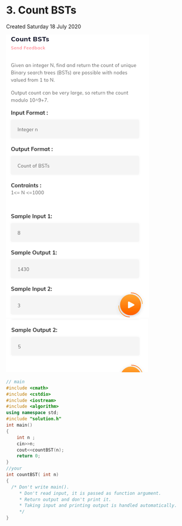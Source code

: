 # 3. Count BSTs

Created Saturday 18 July 2020

![](/assets/3._Count_BSTs_-_80-image-1.png)
![](/assets/3._Count_BSTs_-_80-image-2.png)

```c++
// main
#include <cmath>
#include <cstdio>
#include <iostream>
#include <algorithm>
using namespace std;
#include "solution.h"
int main()
{
	int n ;
	cin>>n;
	cout<<countBST(n);
	return 0;
}
//your
int countBST( int n)
{
  /* Don't write main().
     * Don't read input, it is passed as function argument.
     * Return output and don't print it.
     * Taking input and printing output is handled automatically.
     */
}
```
